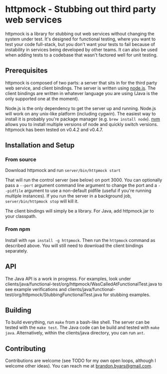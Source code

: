 # httpmock - Stubbing out third party web services

httpmock is a library for stubbing out web services without changing the system under test.  It's designed for functional testing, where you want to test your code full-stack, but you don't want your tests to fail because of instability in services being developed by other teams.  It can also be used when adding tests to a codebase that wasn't factored well for unit testing.

## Prerequisites

httpmock is composed of two parts: a server that sits in for the third party web service, and client bindings.  The server is written using [node.js](http://nodejs.org/).  The client bindings are written in whatever language you are using (Java is the only supported one at the moment).

Node.js is the only dependency to get the server up and running.  Node.js will work on any unix-like platform (including cygwin).  The easiest way to install it is probably you're package manager (e.g. `brew install node`).  [nvm](https://github.com/creationix/nvm) allows you to install multiple versions of node and quickly switch versions.  httpmock has been tested on v0.4.2 and v0.4.7.

## Installation and Setup

### From source
Download httpmock and run `server/bin/httpmock start`

That will run the control server (see below) on port 3000.  You can optionally pass a `--port` argument command line argument to change the port and a `--pidfile` argument to use a non-default pidfile (useful if you're running multiple instances).  If you run the server in a background job, `server/bin/httpmock stop` will kill it.

The client bindings will simply be a library.  For Java, add httpmock.jar to your classpath.

### From npm
Install with `npm install -g httpmock`.  Then run the `httpmock` command as described above.  You will still need to download the client bindings separately.

## API

The Java API is a work in progress.  For examples, look under clients/java/functional-test/org/httpmock/WasCalledAtFunctionalTest.java to see example verifications and clients/java/functional-test/org/httpmock/StubbingFunctionalTest.java for stubbing examples.

## Building

To build everything, run `make` from a bash-like shell.  The server can be tested with the `make test`.  The Java code can be build and tested with `make java`.  Alternatively, within the clients/java directory, you can run `ant`.

## Contributing

Contributions are welcome (see TODO for my own open loops, although I welcome other ideas).  You can reach me at brandon.byars@gmail.com.

